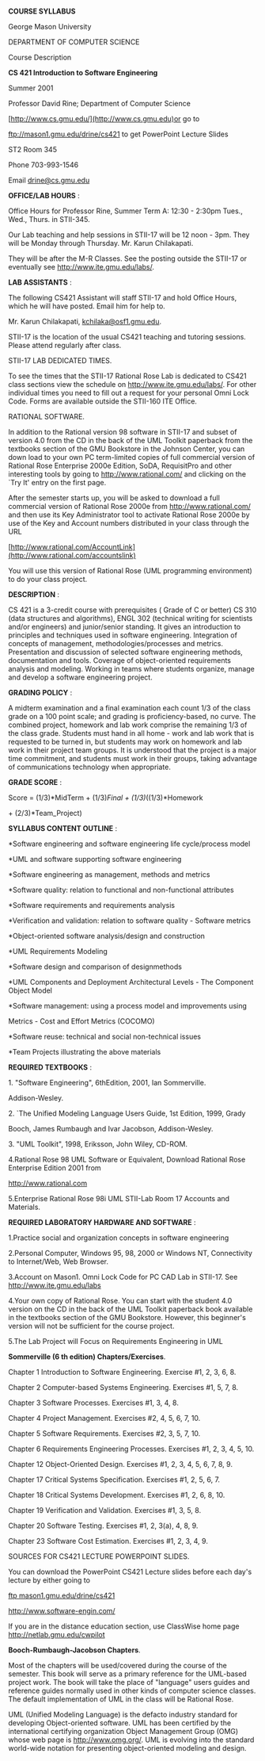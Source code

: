 ![]()

  
    


**COURSE SYLLABUS**

George Mason University

DEPARTMENT OF COMPUTER SCIENCE

Course Description

**CS 421 Introduction to Software Engineering**

Summer 2001

Professor David Rine; Department of Computer Science

[http://www.cs.gmu.edu/](http://www.cs.gmu.edu)or go to

<ftp://mason1.gmu.edu/drine/cs421> to get PowerPoint Lecture Slides

ST2 Room 345

Phone 703-993-1546

Email [drine@cs.gmu.edu](mailto:drine@cs.gmu.edu)

**OFFICE/LAB HOURS** :

Office Hours for Professor Rine, Summer Term A: 12:30 - 2:30pm Tues., Wed.,
Thurs. in STII-345.

Our Lab teaching and help sessions in STII-17 will be 12 noon - 3pm. They will
be Monday through Thursday. Mr. Karun Chilakapati.

They will be after the M-R Classes. See the posting outside the STII-17 or
eventually see <http://www.ite.gmu.edu/labs/>.

**LAB ASSISTANTS** :

The following CS421 Assistant will staff STII-17 and hold Office Hours, which
he will have posted. Email him for help to.

Mr. Karun Chilakapati, [kchilaka@osf1.gmu.edu](mailto:kchilaka@osf1.gmu.edu).

STII-17 is the location of the usual CS421 teaching and tutoring sessions.
Please attend regularly after class.

STII-17 LAB DEDICATED TIMES.

To see the times that the STII-17 Rational Rose Lab is dedicated to CS421
class sections view the schedule on <http://www.ite.gmu.edu/labs/>. For other
individual times you need to fill out a request for your personal Omni Lock
Code. Forms are available outside the STII-160 ITE Office.

RATIONAL SOFTWARE.

In addition to the Rational version 98 software in STII-17 and subset of
version 4.0 from the CD in the back of the UML Toolkit paperback from the
textbooks section of the GMU Bookstore in the Johnson Center, you can down
load to your own PC term-limited copies of full commercial version of Rational
Rose Enterprise 2000e Edition, SoDA, RequisitPro and other interesting tools
by going to <http://www.rational.com/> and clicking on the `Try It' entry on
the first page.

After the semester starts up, you will be asked to download a full commercial
version of Rational Rose 2000e from <http://www.rational.com/> and then use
its Key Administrator tool to activate Rational Rose 2000e by use of the Key
and Account numbers distributed in your class through the URL

[http://www.rational.com/AccountLink](http://www.rational.com/accountslink)

You will use this version of Rational Rose (UML programming environment) to do
your class project.

**DESCRIPTION** :

CS 421 is a 3-credit course with prerequisites ( Grade of C or better) CS 310
(data structures and algorithms), ENGL 302 (technical writing for scientists
and/or engineers) and junior/senior standing. It gives an introduction to
principles and techniques used in software engineering. Integration of
concepts of management, methodologies/processes and metrics. Presentation and
discussion of selected software engineering methods, documentation and tools.
Coverage of object-oriented requirements analysis and modeling. Working in
teams where students organize, manage and develop a software engineering
project.

**GRADING POLICY** :

A midterm examination and a final examination each count 1/3 of the class
grade on a 100 point scale; and grading is proficiency-based, no curve. The
combined project, homework and lab work comprise the remaining 1/3 of the
class grade. Students must hand in all home - work and lab work that is
requested to be turned in, but students may work on homework and lab work in
their project team groups. It is understood that the project is a major time
commitment, and students must work in their groups, taking advantage of
communications technology when appropriate.

**GRADE SCORE** :

Score = (1/3)*MidTerm + (1/3)*Final + (1/3)*((1/3)*Homework

\+ (2/3)*Team_Project)

**SYLLABUS CONTENT OUTLINE** :

*Software engineering and software engineering life cycle/process model

*UML and software supporting software engineering

*Software engineering as management, methods and metrics

*Software quality: relation to functional and non-functional attributes

*Software requirements and requirements analysis

*Verification and validation: relation to software quality - Software metrics

*Object-oriented software analysis/design and construction

*UML Requirements Modeling

*Software design and comparison of designmethods

*UML Components and Deployment Architectural Levels - The Component Object Model

*Software management: using a process model and improvements using

Metrics \- Cost and Effort Metrics (COCOMO)

*Software reuse: technical and social non-technical issues

*Team Projects illustrating the above materials

**REQUIRED TEXTBOOKS** :

1\. "Software Engineering", 6thEdition, 2001, Ian Sommerville.

Addison-Wesley.

2\. `The Unified Modeling Language Users Guide, 1st Edition, 1999, Grady

Booch, James Rumbaugh and Ivar Jacobson, Addison-Wesley.

3\. "UML Toolkit", 1998, Eriksson, John Wiley, CD-ROM.

4.Rational Rose 98 UML Software or Equivalent, Download Rational Rose
Enterprise Edition 2001 from

<http://www.rational.com>

5.Enterprise Rational Rose 98i UML STII-Lab Room 17 Accounts and Materials.

**REQUIRED LABORATORY HARDWARE AND SOFTWARE** :

1.Practice social and organization concepts in software engineering

2.Personal Computer, Windows 95, 98, 2000 or Windows NT, Connectivity to
Internet/Web, Web Browser.

3.Account on Mason1. Omni Lock Code for PC CAD Lab in STII-17. See
<http://www.ite.gmu.edu/labs>

4.Your own copy of Rational Rose. You can start with the student 4.0 version
on the CD in the back of the UML Toolkit paperback book available in the
textbooks section of the GMU Bookstore. However, this beginner's version will
not be sufficient for the course project.

5.The Lab Project will Focus on Requirements Engineering in UML

**Sommerville (6 th edition) Chapters/Exercises**.

Chapter 1 Introduction to Software Engineering. Exercise #1, 2, 3, 6, 8.

Chapter 2 Computer-based Systems Engineering. Exercises #1, 5, 7, 8.

Chapter 3 Software Processes. Exercises #1, 3, 4, 8.

Chapter 4 Project Management. Exercises #2, 4, 5, 6, 7, 10.

Chapter 5 Software Requirements. Exercises #2, 3, 5, 7, 10.

Chapter 6 Requirements Engineering Processes. Exercises #1, 2, 3, 4, 5, 10.

Chapter 12 Object-Oriented Design. Exercises #1, 2, 3, 4, 5, 6, 7, 8, 9.

Chapter 17 Critical Systems Specification. Exercises #1, 2, 5, 6, 7.

Chapter 18 Critical Systems Development. Exercises #1, 2, 6, 8, 10.

Chapter 19 Verification and Validation. Exercises #1, 3, 5, 8.

Chapter 20 Software Testing. Exercises #1, 2, 3(a), 4, 8, 9.

Chapter 23 Software Cost Estimation. Exercises #1, 2, 3, 4, 9.

SOURCES FOR CS421 LECTURE POWERPOINT SLIDES.

You can download the PowerPoint CS421 Lecture slides before each day's lecture
by either going to

[ftp mason1.gmu.edu/drine/cs421](ftp://mason1.gmu.edu/drine/cs421)

<http://www.software-engin.com/>

If you are in the distance education section, use ClassWise home page
<http://netlab.gmu.edu/cwpilot>

**Booch-Rumbaugh-Jacobson Chapters**.

Most of the chapters will be used/covered during the course of the semester.
This book will serve as a primary reference for the UML-based project work.
The book will take the place of "language" users guides and reference guides
normally used in other kinds of computer science classes. The default
implementation of UML in the class will be Rational Rose.

UML (Unified Modeling Language) is the defacto industry standard for
developing Object-oriented software. UML has been certified by the
international certifying organization Object Management Group (OMG) whose web
page is <http://www.omg.org/>. UML is evolving into the standard world-wide
notation for presenting object-oriented modeling and design.


